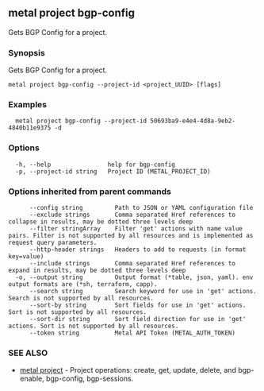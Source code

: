 ## metal project bgp-config

Gets BGP Config for a project.

### Synopsis

Gets BGP Config for a project.

```
metal project bgp-config --project-id <project_UUID> [flags]
```

### Examples

```
  metal project bgp-config --project-id 50693ba9-e4e4-4d8a-9eb2-4840b11e9375 -d 
```

### Options

```
  -h, --help                help for bgp-config
  -p, --project-id string   Project ID (METAL_PROJECT_ID)
```

### Options inherited from parent commands

```
      --config string         Path to JSON or YAML configuration file
      --exclude strings       Comma separated Href references to collapse in results, may be dotted three levels deep
      --filter stringArray    Filter 'get' actions with name value pairs. Filter is not supported by all resources and is implemented as request query parameters.
      --http-header strings   Headers to add to requests (in format key=value)
      --include strings       Comma separated Href references to expand in results, may be dotted three levels deep
  -o, --output string         Output format (*table, json, yaml). env output formats are (*sh, terraform, capp).
      --search string         Search keyword for use in 'get' actions. Search is not supported by all resources.
      --sort-by string        Sort fields for use in 'get' actions. Sort is not supported by all resources.
      --sort-dir string       Sort field direction for use in 'get' actions. Sort is not supported by all resources.
      --token string          Metal API Token (METAL_AUTH_TOKEN)
```

### SEE ALSO

* [metal project](metal_project.md)	 - Project operations: create, get, update, delete, and bgp-enable, bgp-config, bgp-sessions.

